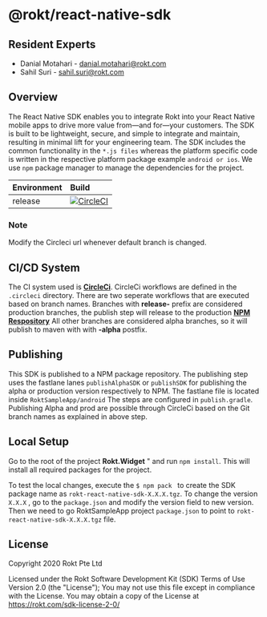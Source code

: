 
# @rokt/react-native-sdk
## Resident Experts

- Danial Motahari - danial.motahari@rokt.com
- Sahil Suri - sahil.suri@rokt.com

## Overview
The React Native SDK enables you to integrate Rokt into your React Native mobile apps to drive more value from—and for—your customers. The SDK is built to be lightweight, secure, and simple to integrate and maintain, resulting in minimal lift for your engineering team.
The SDK includes the common functionality in the ```*.js files``` whereas the platform specific code is written in the respective platform package example ```android or ios```.
We use ```npm``` package manager to manage the dependencies for the project.

| Environment | Build |
| ----------- | :----- |
| release |  [![CircleCI](https://dl.circleci.com/status-badge/img/gh/ROKT/rokt-sdk-react-native/tree/release-3.10.x.svg?style=svg)](https://dl.circleci.com/status-badge/redirect/gh/ROKT/rokt-sdk-react-native/tree/release-3.10.x)
### Note
Modify the Circleci url whenever default branch is changed.


## CI/CD System

The CI system used is [**CircleCi**](https://app.circleci.com/pipelines/github/ROKT/rokt-sdk-react-native). CircleCi workflows are defined in the `.circleci` directory. There are two seperate workflows that are executed based on branch names. 
Branches with **release-** prefix are considered production branches, the publish step will release to the production [**NPM Respository**](https://www.npmjs.com/package/@rokt/react-native-sdk)
All other branches are considered alpha branches, so it will publish to maven with with **-alpha** postfix. 

## Publishing
This SDK is published to a NPM package repository. The publishing step uses the fastlane lanes ```publishAlphaSDK``` or ```publishSDK``` for publishing the alpha or production version respectively to NPM. The fastlane file is located inside ```RoktSampleApp/android```
The steps are configured in `publish.gradle`.
Publishing  Alpha and prod are possible through CircleCi based on the Git branch names as explained in above step.

## Local Setup
Go to the root of the project **Rokt.Widget** " and run ```npm install```.
This will install all required packages for the project.

To test the local changes, execute the ```$ npm pack ``` to create the SDK package name as ```rokt-react-native-sdk-X.X.X.tgz```. To change the version ```X.X.X``` , go to the ```package.json``` and modify the version field to new version. 
Then we need to go RoktSampleApp project ```package.json``` to point to ```rokt-react-native-sdk-X.X.X.tgz``` file.


## License 
Copyright 2020 Rokt Pte Ltd 

Licensed under the Rokt Software Development Kit (SDK) Terms of Use Version 2.0 (the "License"); 
You may not use this file except in compliance with the License. 
You may obtain a copy of the License at https://rokt.com/sdk-license-2-0/
